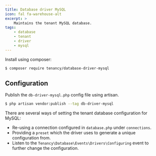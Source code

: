 ```yaml
---
title: Database driver MySQL
icon: fal fa-warehouse-alt
excerpt: >
    Maintains the tenant MySQL database.
tags:
    - database
    - tenant
    - driver
    - mysql
---
```

Install using composer:

```bash
$ composer require tenancy/database-driver-mysql
```

## Configuration

Publish the `db-driver-mysql.php` config file using artisan.

```bash
$ php artisan vendor:publish --tag db-driver-mysql
```
There are several ways of setting the tenant database configuration
for MySQL:

- Re-using a connection configured in `database.php` under `connections`.
- Providing a `preset` which the driver uses to generate a unique configuration from.
- Listen to the `Tenancy\Database\Events\Drivers\Configuring` event to further change the configuration.